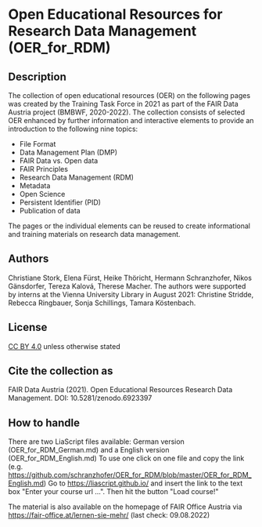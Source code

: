# Open Educational Resources for Research Data Management (OER_for_RDM)

## Description
The collection of open educational resources (OER) on the following 
pages was created by the Training Task Force in 2021 as part of the FAIR Data Austria project (BMBWF, 2020-2022). 
The collection consists of selected OER enhanced by further information and interactive elements to provide an 
introduction to the following nine topics:

* File Format
* Data Management Plan (DMP)
* FAIR Data vs. Open data
* FAIR Principles
* Research Data Management (RDM)
* Metadata
* Open Science
* Persistent Identifier (PID)
* Publication of data

The pages or the individual elements can be reused to create informational 
and training materials on research data management.

## Authors
Christiane Stork, Elena Fürst, Heike Thöricht, Hermann Schranzhofer, Nikos Gänsdorfer, Tereza Kalová, Therese Macher. 
The authors were supported by interns at the Vienna University Library in August 2021: Christine Stridde, Rebecca Ringbauer, Sonja Schillings, Tamara Köstenbach.

## License 
[CC BY 4.0](https://creativecommons.org/licenses/by/4.0/) unless otherwise stated

## Cite the collection as
FAIR Data Austria (2021). Open Educational Resources Research Data Management. DOI: 10.5281/zenodo.6923397

## How to handle
There are two LiaScript files available: German version (OER_for_RDM_German.md) and a English version (OER_for_RDM_English.md)
To use one click on one file and copy the link (e.g. https://github.com/schranzhofer/OER_for_RDM/blob/master/OER_for_RDM_English.md)
Go to https://liascript.github.io/ and insert the link to the text box "Enter your course url ...". Then hit the button "Load course!"

The material is also available on the homepage of FAIR Office Austria via https://fair-office.at/lernen-sie-mehr/ (last check: 09.08.2022)
